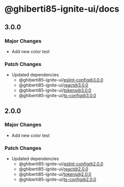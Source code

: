 # @ghiberti85-ignite-ui/docs

## 3.0.0

### Major Changes

- Add new color test

### Patch Changes

- Updated dependencies
  - @ghiberti85-ignite-ui/eslint-config@3.0.0
  - @ghiberti85-ignite-ui/react@3.0.0
  - @ghiberti85-ignite-ui/tokens@3.0.0
  - @ghiberti85-ignite-ui/ts-config@3.0.0

## 2.0.0

### Major Changes

- Add new color test

### Patch Changes

- Updated dependencies
  - @ghiberti85-ignite-ui/eslint-config@2.0.0
  - @ghiberti85-ignite-ui/react@2.0.0
  - @ghiberti85-ignite-ui/tokens@2.0.0
  - @ghiberti85-ignite-ui/ts-config@2.0.0
